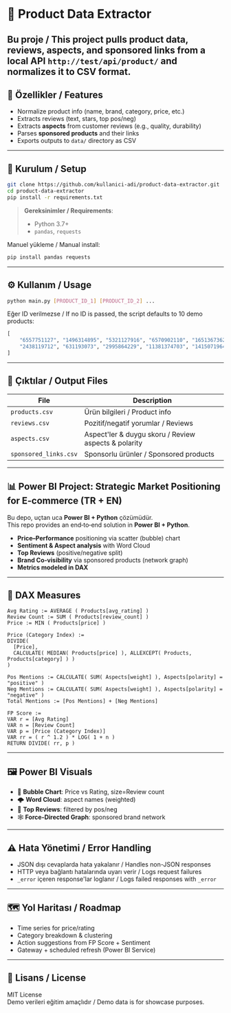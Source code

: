 # 🛒 Product Data Extractor

Bu proje / This project pulls **product data**, **reviews**, **aspects**, and **sponsored links** from a local API `http://test/api/product/` and normalizes it to CSV format.  
---

## 🚀 Özellikler / Features

- Normalize product info (name, brand, category, price, etc.)
- Extracts reviews (text, stars, top pos/neg)
- Extracts **aspects** from customer reviews (e.g., quality, durability)
- Parses **sponsored products** and their links
- Exports outputs to `data/` directory as CSV

---

## 🔧 Kurulum / Setup

```bash
git clone https://github.com/kullanici-adi/product-data-extractor.git
cd product-data-extractor
pip install -r requirements.txt
```

> **Gereksinimler / Requirements**:
> - Python 3.7+
> - `pandas`, `requests`

Manuel yükleme / Manual install:

```bash
pip install pandas requests
```

---

## ⚙️ Kullanım / Usage

```bash
python main.py [PRODUCT_ID_1] [PRODUCT_ID_2] ...
```

Eğer ID verilmezse / If no ID is passed, the script defaults to 10 demo products:

```python
[
    "6557751127", "1496314895", "5321127916", "6570902110", "16513673629",
    "2438119712", "631193073", "2995864229", "11381374703", "1415071964"
]
```

---

## 📂 Çıktılar / Output Files

| File | Description |
|------|-------------|
| `products.csv` | Ürün bilgileri / Product info |
| `reviews.csv` | Pozitif/negatif yorumlar / Reviews |
| `aspects.csv` | Aspect'ler & duygu skoru / Review aspects & polarity |
| `sponsored_links.csv` | Sponsorlu ürünler / Sponsored products |

---

## 📊 Power BI Project: Strategic Market Positioning for E‑commerce (TR + EN)

Bu depo, uçtan uca **Power BI + Python** çözümüdür.  
This repo provides an end‑to‑end solution in **Power BI + Python**.

- **Price–Performance** positioning via scatter (bubble) chart  
- **Sentiment & Aspect analysis** with Word Cloud  
- **Top Reviews** (positive/negative split)  
- **Brand Co‑visibility** via sponsored products (network graph)  
- **Metrics modeled in DAX**

---

## 🎯 DAX Measures

```DAX
Avg Rating := AVERAGE ( Products[avg_rating] )
Review Count := SUM ( Products[review_count] )
Price := MIN ( Products[price] )

Price (Category Index) :=
DIVIDE(
  [Price],
  CALCULATE( MEDIAN( Products[price] ), ALLEXCEPT( Products, Products[category] ) )
)

Pos Mentions := CALCULATE( SUM( Aspects[weight] ), Aspects[polarity] = "positive" )
Neg Mentions := CALCULATE( SUM( Aspects[weight] ), Aspects[polarity] = "negative" )
Total Mentions := [Pos Mentions] + [Neg Mentions]

FP Score :=
VAR r = [Avg Rating]
VAR n = [Review Count]
VAR p = [Price (Category Index)]
VAR rr = ( r ^ 1.2 ) * LOG( 1 + n )
RETURN DIVIDE( rr, p )
```

---

## 🖼 Power BI Visuals

- 📍 **Bubble Chart**: Price vs Rating, size=Review count
- 🌩 **Word Cloud**: aspect names (weighted)
- 📝 **Top Reviews**: filtered by pos/neg
- 🕸 **Force‑Directed Graph**: sponsored brand network

---

## ⚠️ Hata Yönetimi / Error Handling

- JSON dışı cevaplarda hata yakalanır / Handles non-JSON responses
- HTTP veya bağlantı hatalarında uyarı verir / Logs request failures
- `_error` içeren response'lar loglanır / Logs failed responses with `_error`

---

## 🗺 Yol Haritası / Roadmap

- Time series for price/rating
- Category breakdown & clustering
- Action suggestions from FP Score + Sentiment
- Gateway + scheduled refresh (Power BI Service)

---

## 📄 Lisans / License

MIT License  
Demo verileri eğitim amaçlıdır / Demo data is for showcase purposes.
